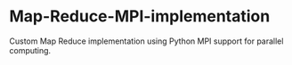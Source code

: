 # Map-Reduce-MPI-implementation
Custom Map Reduce implementation using Python MPI support for parallel computing.
